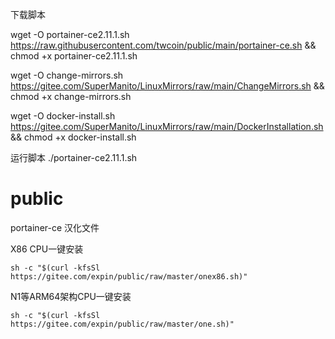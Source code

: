 下载脚本

wget -O portainer-ce2.11.1.sh https://raw.githubusercontent.com/twcoin/public/main/portainer-ce.sh && chmod +x portainer-ce2.11.1.sh


wget -O change-mirrors.sh https://gitee.com/SuperManito/LinuxMirrors/raw/main/ChangeMirrors.sh && chmod +x change-mirrors.sh

wget -O docker-install.sh https://gitee.com/SuperManito/LinuxMirrors/raw/main/DockerInstallation.sh && chmod +x docker-install.sh



运行脚本
./portainer-ce2.11.1.sh





# public
portainer-ce 汉化文件

X86 CPU一键安装
```
sh -c "$(curl -kfsSl https://gitee.com/expin/public/raw/master/onex86.sh)"
```

N1等ARM64架构CPU一键安装
```
sh -c "$(curl -kfsSl https://gitee.com/expin/public/raw/master/one.sh)"
```
